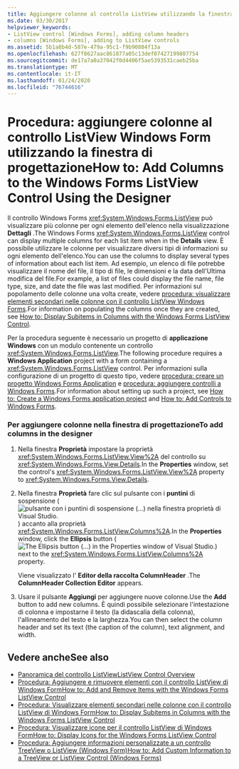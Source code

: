 ```yaml
---
title: Aggiungere colonne al controllo ListView utilizzando la finestra di progettazione
ms.date: 03/30/2017
helpviewer_keywords:
- ListView control [Windows Forms], adding column headers
- columns [Windows Forms], adding to ListView controls
ms.assetid: 5b1a8b4d-587e-479a-95c1-f9b90884f13a
ms.openlocfilehash: 627f8627aac861877a05c13def07427199807754
ms.sourcegitcommit: de17a7a0a37042f0d4406f5ae5393531caeb25ba
ms.translationtype: MT
ms.contentlocale: it-IT
ms.lasthandoff: 01/24/2020
ms.locfileid: "76744616"
---
```

# <a name="how-to-add-columns-to-the-windows-forms-listview-control-using-the-designer"></a><span data-ttu-id="53303-102">Procedura: aggiungere colonne al controllo ListView Windows Form utilizzando la finestra di progettazione</span><span class="sxs-lookup"><span data-stu-id="53303-102">How to: Add Columns to the Windows Forms ListView Control Using the Designer</span></span>

<span data-ttu-id="53303-103">Il controllo Windows Forms <xref:System.Windows.Forms.ListView> può visualizzare più colonne per ogni elemento dell'elenco nella visualizzazione **Dettagli** .</span><span class="sxs-lookup"><span data-stu-id="53303-103">The Windows Forms <xref:System.Windows.Forms.ListView> control can display multiple columns for each list item when in the **Details** view.</span></span> <span data-ttu-id="53303-104">È possibile utilizzare le colonne per visualizzare diversi tipi di informazioni su ogni elemento dell'elenco.</span><span class="sxs-lookup"><span data-stu-id="53303-104">You can use the columns to display several types of information about each list item.</span></span> <span data-ttu-id="53303-105">Ad esempio, un elenco di file potrebbe visualizzare il nome del file, il tipo di file, le dimensioni e la data dell'Ultima modifica del file.</span><span class="sxs-lookup"><span data-stu-id="53303-105">For example, a list of files could display the file name, file type, size, and date the file was last modified.</span></span> <span data-ttu-id="53303-106">Per informazioni sul popolamento delle colonne una volta create, vedere [procedura: visualizzare elementi secondari nelle colonne con il controllo ListView Windows Forms](how-to-display-subitems-in-columns-with-the-windows-forms-listview-control.md).</span><span class="sxs-lookup"><span data-stu-id="53303-106">For information on populating the columns once they are created, see [How to: Display Subitems in Columns with the Windows Forms ListView Control](how-to-display-subitems-in-columns-with-the-windows-forms-listview-control.md).</span></span>

<span data-ttu-id="53303-107">Per la procedura seguente è necessario un progetto di **applicazione Windows** con un modulo contenente un controllo <xref:System.Windows.Forms.ListView>.</span><span class="sxs-lookup"><span data-stu-id="53303-107">The following procedure requires a **Windows Application** project with a form containing a <xref:System.Windows.Forms.ListView> control.</span></span> <span data-ttu-id="53303-108">Per informazioni sulla configurazione di un progetto di questo tipo, vedere [procedura: creare un progetto Windows Forms Application](/visualstudio/ide/step-1-create-a-windows-forms-application-project) e [procedura: aggiungere controlli a Windows Forms](how-to-add-controls-to-windows-forms.md).</span><span class="sxs-lookup"><span data-stu-id="53303-108">For information about setting up such a project, see [How to: Create a Windows Forms application project](/visualstudio/ide/step-1-create-a-windows-forms-application-project) and [How to: Add Controls to Windows Forms](how-to-add-controls-to-windows-forms.md).</span></span>

### <a name="to-add-columns-in-the-designer"></a><span data-ttu-id="53303-109">Per aggiungere colonne nella finestra di progettazione</span><span class="sxs-lookup"><span data-stu-id="53303-109">To add columns in the designer</span></span>

1. <span data-ttu-id="53303-110">Nella finestra **Proprietà** impostare la proprietà <xref:System.Windows.Forms.ListView.View%2A> del controllo su <xref:System.Windows.Forms.View.Details>.</span><span class="sxs-lookup"><span data-stu-id="53303-110">In the **Properties** window, set the control's <xref:System.Windows.Forms.ListView.View%2A> property to <xref:System.Windows.Forms.View.Details>.</span></span>

2. <span data-ttu-id="53303-111">Nella finestra **Proprietà** fare clic sul pulsante con i **puntini** di sospensione (![pulsante con i puntini di sospensione (...) nella finestra proprietà di Visual Studio.](./media/visual-studio-ellipsis-button.png)) accanto alla proprietà <xref:System.Windows.Forms.ListView.Columns%2A>.</span><span class="sxs-lookup"><span data-stu-id="53303-111">In the **Properties** window, click the **Ellipsis** button (![The Ellipsis button (...) in the Properties window of Visual Studio.](./media/visual-studio-ellipsis-button.png)) next to the <xref:System.Windows.Forms.ListView.Columns%2A> property.</span></span>

     <span data-ttu-id="53303-112">Viene visualizzato l' **Editor della raccolta ColumnHeader** .</span><span class="sxs-lookup"><span data-stu-id="53303-112">The **ColumnHeader Collection Editor** appears.</span></span>

3. <span data-ttu-id="53303-113">Usare il pulsante **Aggiungi** per aggiungere nuove colonne.</span><span class="sxs-lookup"><span data-stu-id="53303-113">Use the **Add** button to add new columns.</span></span> <span data-ttu-id="53303-114">È quindi possibile selezionare l'intestazione di colonna e impostarne il testo (la didascalia della colonna), l'allineamento del testo e la larghezza.</span><span class="sxs-lookup"><span data-stu-id="53303-114">You can then select the column header and set its text (the caption of the column), text alignment, and width.</span></span>

## <a name="see-also"></a><span data-ttu-id="53303-115">Vedere anche</span><span class="sxs-lookup"><span data-stu-id="53303-115">See also</span></span>

- [<span data-ttu-id="53303-116">Panoramica del controllo ListView</span><span class="sxs-lookup"><span data-stu-id="53303-116">ListView Control Overview</span></span>](listview-control-overview-windows-forms.md)
- [<span data-ttu-id="53303-117">Procedura: Aggiungere e rimuovere elementi con il controllo ListView di Windows Form</span><span class="sxs-lookup"><span data-stu-id="53303-117">How to: Add and Remove Items with the Windows Forms ListView Control</span></span>](how-to-add-and-remove-items-with-the-windows-forms-listview-control.md)
- [<span data-ttu-id="53303-118">Procedura: Visualizzare elementi secondari nelle colonne con il controllo ListView di Windows Form</span><span class="sxs-lookup"><span data-stu-id="53303-118">How to: Display Subitems in Columns with the Windows Forms ListView Control</span></span>](how-to-display-subitems-in-columns-with-the-windows-forms-listview-control.md)
- [<span data-ttu-id="53303-119">Procedura: Visualizzare icone per il controllo ListView di Windows Form</span><span class="sxs-lookup"><span data-stu-id="53303-119">How to: Display Icons for the Windows Forms ListView Control</span></span>](how-to-display-icons-for-the-windows-forms-listview-control.md)
- [<span data-ttu-id="53303-120">Procedura: Aggiungere informazioni personalizzate a un controllo TreeView o ListView (Windows Form)</span><span class="sxs-lookup"><span data-stu-id="53303-120">How to: Add Custom Information to a TreeView or ListView Control (Windows Forms)</span></span>](add-custom-information-to-a-treeview-or-listview-control-wf.md)
